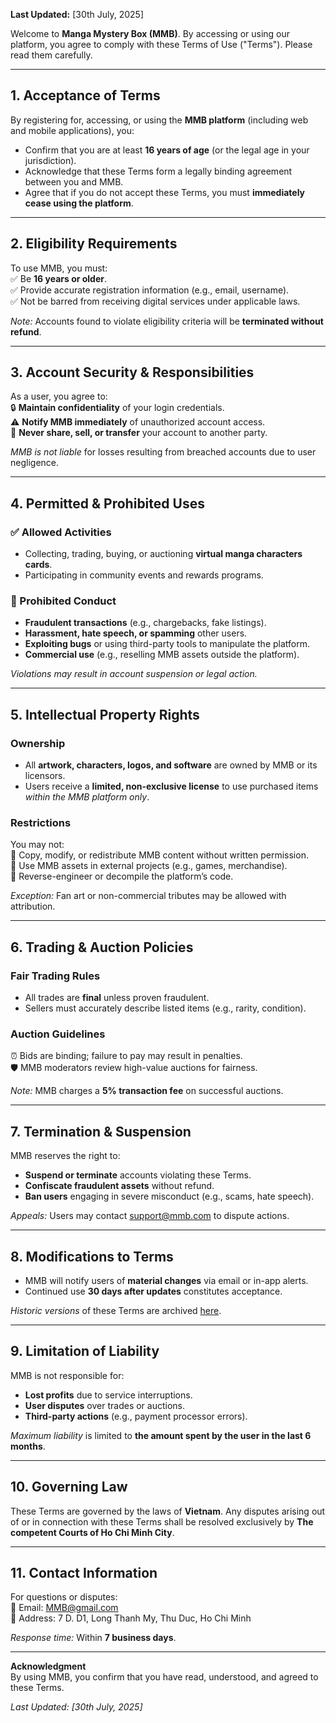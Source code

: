 **Last Updated:** [30th July, 2025]  

Welcome to **Manga Mystery Box (MMB)**. By accessing or using our platform, you agree to comply with these Terms of Use ("Terms"). Please read them carefully.  

---

## 1. Acceptance of Terms  
By registering for, accessing, or using the **MMB platform** (including web and mobile applications), you:  
- Confirm that you are at least **16 years of age** (or the legal age in your jurisdiction).  
- Acknowledge that these Terms form a legally binding agreement between you and MMB.  
- Agree that if you do not accept these Terms, you must **immediately cease using the platform**.  

---

## 2. Eligibility Requirements  
To use MMB, you must:  
✅ Be **16 years or older**.  
✅ Provide accurate registration information (e.g., email, username).  
✅ Not be barred from receiving digital services under applicable laws.  

*Note:* Accounts found to violate eligibility criteria will be **terminated without refund**.  

---

## 3. Account Security & Responsibilities  
As a user, you agree to:  
🔒 **Maintain confidentiality** of your login credentials.  
⚠️ **Notify MMB immediately** of unauthorized account access.  
🚫 **Never share, sell, or transfer** your account to another party.  

*MMB is not liable* for losses resulting from breached accounts due to user negligence.  

---

## 4. Permitted & Prohibited Uses  
### ✅ Allowed Activities  
- Collecting, trading, buying, or auctioning **virtual manga characters cards**.  
- Participating in community events and rewards programs.  

### 🚫 Prohibited Conduct  
- **Fraudulent transactions** (e.g., chargebacks, fake listings).  
- **Harassment, hate speech, or spamming** other users.  
- **Exploiting bugs** or using third-party tools to manipulate the platform.  
- **Commercial use** (e.g., reselling MMB assets outside the platform).  

*Violations may result in account suspension or legal action.*  

---

## 5. Intellectual Property Rights  
### Ownership  
- All **artwork, characters, logos, and software** are owned by MMB or its licensors.  
- Users receive a **limited, non-exclusive license** to use purchased items *within the MMB platform only*.  

### Restrictions  
You may not:  
📌 Copy, modify, or redistribute MMB content without written permission.  
📌 Use MMB assets in external projects (e.g., games, merchandise).  
📌 Reverse-engineer or decompile the platform’s code.  

*Exception:* Fan art or non-commercial tributes may be allowed with attribution.  

---

## 6. Trading & Auction Policies  
### Fair Trading Rules  
- All trades are **final** unless proven fraudulent.  
- Sellers must accurately describe listed items (e.g., rarity, condition).  

### Auction Guidelines  
⏰ Bids are binding; failure to pay may result in penalties.  
🛡️ MMB moderators review high-value auctions for fairness.  

*Note:* MMB charges a **5% transaction fee** on successful auctions.  

---

## 7. Termination & Suspension  
MMB reserves the right to:  
- **Suspend or terminate** accounts violating these Terms.  
- **Confiscate fraudulent assets** without refund.  
- **Ban users** engaging in severe misconduct (e.g., scams, hate speech).  

*Appeals:* Users may contact support@mmb.com to dispute actions.  

---

## 8. Modifications to Terms  
- MMB will notify users of **material changes** via email or in-app alerts.  
- Continued use **30 days after updates** constitutes acceptance.  

*Historic versions* of these Terms are archived [here](#).  

---

## 9. Limitation of Liability  
MMB is not responsible for:  
- **Lost profits** due to service interruptions.  
- **User disputes** over trades or auctions.  
- **Third-party actions** (e.g., payment processor errors).  

*Maximum liability* is limited to **the amount spent by the user in the last 6 months**.  

---

## 10. Governing Law  
These Terms are governed by the laws of **Vietnam**. Any disputes arising out of or in connection with these Terms shall be resolved exclusively by **The competent Courts of Ho Chi Minh City**.

---

## 11. Contact Information  
For questions or disputes:  
📧 Email: MMB@gmail.com  
📌 Address: 7 D. D1, Long Thanh My, Thu Duc, Ho Chi Minh  

*Response time:* Within **7 business days**.  

---

**Acknowledgment**  
By using MMB, you confirm that you have read, understood, and agreed to these Terms.  

*Last Updated: [30th July, 2025]*  